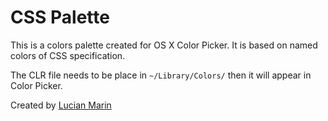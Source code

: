 CSS Palette
===========

This is a colors palette created for OS X Color Picker. It is based on named colors of CSS specification.

The CLR file needs to be place in `~/Library/Colors/` then it will appear in Color Picker.

Created by [Lucian Marin](http://lucianmarin.com/)
